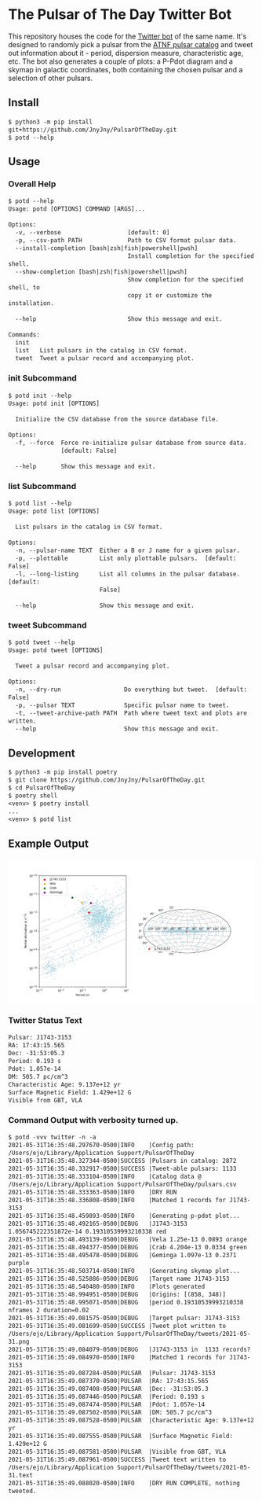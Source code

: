 # The Pulsar of The Day Twitter Bot

This repository houses the code for the [Twitter bot][0] of the same
name. It's designed to randomly pick a pulsar from the [ATNF pulsar
catalog][1] and tweet out information about it - period, dispersion
measure, characteristic age, etc. The bot also generates a couple of
plots: a P-Pdot diagram and a skymap in galactic coordinates, both
containing the chosen pulsar and a selection of other pulsars.


## Install

``` console
$ python3 -m pip install git+https://github.com/JnyJny/PulsarOfTheDay.git
$ potd --help
```

## Usage

### Overall Help
``` console
$ potd --help
Usage: potd [OPTIONS] COMMAND [ARGS]...

Options:
  -v, --verbose                   [default: 0]
  -p, --csv-path PATH             Path to CSV format pulsar data.
  --install-completion [bash|zsh|fish|powershell|pwsh]
                                  Install completion for the specified shell.
  --show-completion [bash|zsh|fish|powershell|pwsh]
                                  Show completion for the specified shell, to
                                  copy it or customize the installation.

  --help                          Show this message and exit.

Commands:
  init
  list   List pulsars in the catalog in CSV format.
  tweet  Tweet a pulsar record and accompanying plot.
```

### init Subcommand

```
$ potd init --help
Usage: potd init [OPTIONS]

  Initialize the CSV database from the source database file.

Options:
  -f, --force  Force re-initialize pulsar database from source data.
               [default: False]

  --help       Show this message and exit.
```

### list Subcommand
```
$ potd list --help
Usage: potd list [OPTIONS]

  List pulsars in the catalog in CSV format.

Options:
  -n, --pulsar-name TEXT  Either a B or J name for a given pulsar.
  -p, --plottable         List only plottable pulsars.  [default: False]
  -l, --long-listing      List all columns in the pulsar database.  [default:
                          False]

  --help                  Show this message and exit.
```

### tweet Subcommand
```
$ potd tweet --help
Usage: potd tweet [OPTIONS]

  Tweet a pulsar record and accompanying plot.

Options:
  -n, --dry-run                  Do everything but tweet.  [default: False]
  -p, --pulsar TEXT              Specific pulsar name to tweet.
  -t, --tweet-archive-path PATH  Path where tweet text and plots are written.
  --help                         Show this message and exit.
```

## Development

```console
$ python3 -m pip install poetry
$ git clone https://github.com/JnyJny/PulsarOfTheDay.git
$ cd PulsarOfTheDay
$ poetry shell
<venv> $ poetry install
...
<venv> $ potd list
```

## Example Output

![J1743-3153][PLOT]

### Twitter Status Text
```
Pulsar: J1743-3153
RA: 17:43:15.565
Dec: -31:53:05.3
Period: 0.193 s
Pdot: 1.057e-14
DM: 505.7 pc/cm^3
Characteristic Age: 9.137e+12 yr
Surface Magnetic Field: 1.429e+12 G
Visible from GBT, VLA
```

### Command Output with verbosity turned up.
```console
$ potd -vvv twitter -n -a
2021-05-31T16:35:48.297670-0500|INFO    |Config path: /Users/ejo/Library/Application Support/PulsarOfTheDay
2021-05-31T16:35:48.327344-0500|SUCCESS |Pulsars in catalog: 2872
2021-05-31T16:35:48.332917-0500|SUCCESS |Tweet-able pulsars: 1133
2021-05-31T16:35:48.333104-0500|INFO    |Catalog data @ /Users/ejo/Library/Application Support/PulsarOfTheDay/pulsars.csv
2021-05-31T16:35:48.333363-0500|INFO    |DRY RUN
2021-05-31T16:35:48.336808-0500|INFO    |Matched 1 records for J1743-3153
2021-05-31T16:35:48.459893-0500|INFO    |Generating p-pdot plot...
2021-05-31T16:35:48.492165-0500|DEBUG   |J1743-3153 1.056745222351872e-14 0.19310539993210338 red
2021-05-31T16:35:48.493139-0500|DEBUG   |Vela 1.25e-13 0.0893 orange
2021-05-31T16:35:48.494377-0500|DEBUG   |Crab 4.204e-13 0.0334 green
2021-05-31T16:35:48.495478-0500|DEBUG   |Geminga 1.097e-13 0.2371 purple
2021-05-31T16:35:48.503714-0500|INFO    |Generating skymap plot...
2021-05-31T16:35:48.525886-0500|DEBUG   |Target name J1743-3153
2021-05-31T16:35:48.540480-0500|INFO    |Plots generated
2021-05-31T16:35:48.994951-0500|DEBUG   |Origins: [(858, 348)]
2021-05-31T16:35:48.995071-0500|DEBUG   |period 0.19310539993210338 nframes 2 duration=0.02
2021-05-31T16:35:49.081575-0500|DEBUG   |Target pulsar: J1743-3153
2021-05-31T16:35:49.081699-0500|SUCCESS |Tweet plot written to /Users/ejo/Library/Application Support/PulsarOfTheDay/tweets/2021-05-31.png
2021-05-31T16:35:49.084079-0500|DEBUG   |J1743-3153 in  1133 records?
2021-05-31T16:35:49.084970-0500|INFO    |Matched 1 records for J1743-3153
2021-05-31T16:35:49.087284-0500|PULSAR  |Pulsar: J1743-3153
2021-05-31T16:35:49.087370-0500|PULSAR  |RA: 17:43:15.565
2021-05-31T16:35:49.087408-0500|PULSAR  |Dec: -31:53:05.3
2021-05-31T16:35:49.087446-0500|PULSAR  |Period: 0.193 s
2021-05-31T16:35:49.087474-0500|PULSAR  |Pdot: 1.057e-14
2021-05-31T16:35:49.087502-0500|PULSAR  |DM: 505.7 pc/cm^3
2021-05-31T16:35:49.087528-0500|PULSAR  |Characteristic Age: 9.137e+12 yr
2021-05-31T16:35:49.087555-0500|PULSAR  |Surface Magnetic Field: 1.429e+12 G
2021-05-31T16:35:49.087581-0500|PULSAR  |Visible from GBT, VLA
2021-05-31T16:35:49.087961-0500|SUCCESS |Tweet text written to /Users/ejo/Library/Application Support/PulsarOfTheDay/tweets/2021-05-31.text
2021-05-31T16:35:49.088020-0500|INFO    |DRY RUN COMPLETE, nothing tweeted.
```


[0]: https://twitter.com/PulsarOfTheDay
[1]: https://www.atnf.csiro.au/research/pulsar/psrcat/
[PLOT]: https://github.com/JnyJny/PulsarOfTheDay/blob/main/example/example.png
